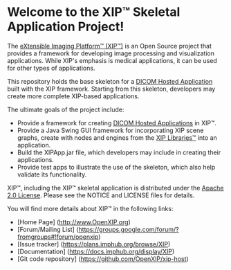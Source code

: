 Welcome to the XIP&trade; Skeletal Application Project!
=======================================================

The [eXtensible Imaging Platform&trade; (XIP&trade;)](http://www.OpenXIP.org) is an
Open Source project that provides a framework for developing image processing and
visualization applications.  While XIP's emphasis is medical applications, it can be 
used for other types of applications.

This repository holds the base skeleton for a
[DICOM Hosted Application](http://medical.nema.org/Dicom/2011/11_19pu.pdf)
built with the XIP framework.  Starting from this skeleton, developers may
create more complete XIP-based applications.  

The ultimate goals of the project include:

* Provide a framework for creating
  [DICOM Hosted Applications](http://medical.nema.org/Dicom/2011/11_19pu.pdf) in XIP&trade;.
* Provide a Java Swing GUI framework for incorporating XIP scene graphs, create with
  nodes and engines from the [XIP Libraries&trade;](https://github.com/OpenXIP/xip-libraries)
  into an application.
* Build the XIPApp.jar file, which developers may include in creating their applications.
* Provide test apps to illustrate the use of the skeleton, which also help
  validate its functionality.

XIP&trade;, including the XIP&trade; skeletal application is distributed under the
[Apache 2.0 License](http://opensource.org/licenses/Apache-2.0).
Please see the NOTICE and LICENSE files for details.

You will find more details about XIP&trade; in the following links:

*  [Home Page] (http://www.OpenXIP.org)
*  [Forum/Mailing List] (https://groups.google.com/forum/?fromgroups#!forum/openxip)
*  [Issue tracker] (https://plans.imphub.org/browse/XIP)
*  [Documentation] (https://docs.imphub.org/display/XIP)
*  [Git code repository] (https://github.com/OpenXIP/xip-host)
